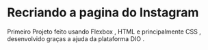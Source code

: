# Recriando a pagina do Instagram

Primeiro Projeto feito usando Flexbox , HTML e principalmente CSS , desenvolvido graças a ajuda da plataforma DIO .
